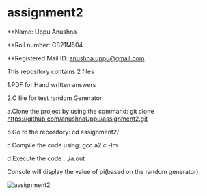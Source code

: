 # assignment2

**Name: Uppu Anushna

**Roll number: CS21M504

**Registered Mail ID: anushna.uppu@gmail.com

This repository contains 2 files

1.PDF for Hand written answers

2.C file for test random Generator

  a.Clone the project by using the command: git clone https://github.com/anushnaUppu/assignment2.git

  b.Go to the repository: cd assignment2/
  
  c.Compile the code using: gcc a2.c -lm

  d.Execute the code : ./a.out
  
Console will display the value of pi(based on the random generator).

![assignment2](https://user-images.githubusercontent.com/93385316/139447113-e9e87018-402c-4b38-912b-c2a604a9c85c.png)
